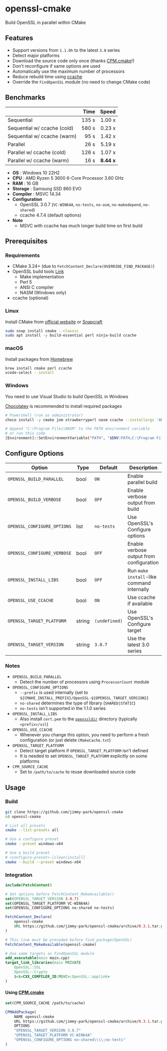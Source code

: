 # openssl-cmake

Build OpenSSL in parallel within CMake

## Features

- Support versions from `1.1.0h` to the latest `3.0` series
- Detect major platforms
- Download the source code only once (thanks [CPM.cmake](https://github.com/cpm-cmake/CPM.cmake)!)
- Don't reconfigure if same options are used
- Automatically use the maximum number of processors
- Reduce rebuild time using [ccache](https://github.com/ccache/ccache)
- Override the `FindOpenSSL` module (no need to change CMake code)

## Benchmarks

| | Time | Speed |
| --- | ---: | ---: |
| Sequential                  | 135 s  | 1.00 x |
| Sequential w/ ccache (cold) | 580 s  | 0.23 x |
| Sequential w/ ccache (warm) | 95 s   | 1.42 x |
| Parallel                    | 26 s   | 5.19 x |
| Parallel w/ ccache (cold)   | 126 s  | 1.07 x |
| Parallel w/ ccache (warm)   | 16 s   | **8.44 x** |

- **OS** : Windows 10 22H2
- **CPU** : AMD Ryzen 5 3600 6-Core Processor 3.60 GHz
- **RAM** : 16 GB
- **Storage** : Samsung SSD 860 EVO
- **Compiler** : MSVC 14.34
- **Configuration**
  - OpenSSL 3.0.7 (`VC-WIN64A`, `no-tests`, `no-asm`, `no-makedepend`, `no-shared`)
  - ccache 4.7.4 (default options)
- **Note**
  - MSVC with ccache has much longer build time on first build

## Prerequisites

### Requirements

- CMake 3.24+ (due to `FetchContent_Declare(OVERRIDE_FIND_PACKAGE)`)
- OpenSSL build tools [Link](https://github.com/openssl/openssl/blob/master/INSTALL.md#prerequisites)
  - Make implementation
  - Perl 5
  - ANSI C compiler
  - NASM (Windows only)
- ccache (optional)

### Linux

Install CMake from [official website](https://cmake.org/download/) or [Snapcraft](https://snapcraft.io/docs/installing-snapd)

```sh
sudo snap install cmake --classic
sudo apt install -y build-essential perl ninja-build ccache
```

### macOS

Install packages from [Homebrew](https://brew.sh/)

```sh
brew install cmake perl ccache
xcode-select --install
```

### Windows

You need to use Visual Studio to build OpenSSL in Windows

[Chocolatey](https://chocolatey.org/install) is recommended to install required packages

```sh
# Powershell (run as administrator)
choco install -y cmake jom strawberryperl nasm ccache --installargs 'ADD_CMAKE_TO_PATH=System'

# Append "C:\Program Files\NASM" to the PATH environment variable
# or run this code
[Environment]::SetEnvironmentVariable("PATH", "$ENV:PATH;C:\Program Files\NASM", "USER")
```

## Configure Options

| Option                      | Type   | Default       | Description                                |
| ---                         | ---    | ---           | ---                                        |
| `OPENSSL_BUILD_PARALLEL`    | bool   | `ON`          | Enable parallel build                      |
| `OPENSSL_BUILD_VERBOSE`     | bool   | `OFF`         | Enable verbose output from build           |
| `OPENSSL_CONFIGURE_OPTIONS` | list   | `no-tests`    | Use OpenSSL's Configure options            |
| `OPENSSL_CONFIGURE_VERBOSE` | bool   | `OFF`         | Enable verbose output from configuration   |
| `OPENSSL_INSTALL_LIBS`      | bool   | `OFF`         | Run `make install`-like command internally |
| `OPENSSL_USE_CCACHE`        | bool   | `ON`          | Use ccache if available                    |
| `OPENSSL_TARGET_PLATFORM`   | string | `(undefined)` | Use OpenSSL's Configure target             |
| `OPENSSL_TARGET_VERSION`    | string | `3.0.7`       | Use the latest 3.0 series                  |

### Notes

- `OPENSSL_BUILD_PARALLEL`
  - Detect the number of processors using `ProcessorCount` module
- `OPENSSL_CONFIGURE_OPTIONS`
  - `--prefix` is used internally (set to `${CMAKE_INSTALL_PREFIX}/OpenSSL-${OPENSSL_TARGET_VERSION}`)
  - `no-shared` determines the type of library (`SHARED|STATIC`)
  - `no-tests` isn't supported in the 1.1.0 series
- `OPENSSL_INSTALL_LIBS`
  - Also install `cert.pem` to the [`openssldir`](https://github.com/openssl/openssl/blob/master/INSTALL.md#additional-directories) directory (typically `<prefix>/ssl`)
- `OPENSSL_USE_CCACHE`
  - Whenever you change this option, you need to perform a fresh configuration (or just delete `CMakeCache.txt`)
- `OPENSSL_TARGET_PLATFORM`
  - Detect target platform if `OPENSSL_TARGET_PLATFORM` isn't defined
  - It is needed to set `OPENSSL_TARGET_PLATFORM` explicitly on some platforms
- `CPM_SOURCE_CACHE`
  - Set to `/path/to/cache` to reuse downloaded source code

## Usage

### Build

```sh
git clone https://github.com/jimmy-park/openssl-cmake
cd openssl-cmake

# List all presets
cmake --list-presets all

# Use a configure preset
cmake --preset windows-x64

# Use a build preset
# <configure-preset>-[clean|install]
cmake --build --preset windows-x64
```

### Integration

```CMake
include(FetchContent)

# Set options before FetchContent_MakeAvailable()
set(OPENSSL_TARGET_VERSION 3.0.7)
set(OPENSSL_TARGET_PLATFORM VC-WIN64A)
set(OPENSSL_CONFIGURE_OPTIONS no-shared no-tests)

FetchContent_Declare(
    openssl-cmake
    URL https://github.com/jimmy-park/openssl-cmake/archive/0.3.1.tar.gz
)

# This line must be preceded before find_package(OpenSSL)
FetchContent_MakeAvailable(openssl-cmake)

# Use same targets as FindOpenSSL module
add_executable(main main.cpp)
target_link_libraries(main PRIVATE
    OpenSSL::SSL
    OpenSSL::Crypto
    $<$<CXX_COMPILER_ID:MSVC>:OpenSSL::applink>
)
```

#### Using [CPM.cmake](https://github.com/cpm-cmake/CPM.cmake)

```CMake
set(CPM_SOURCE_CACHE /path/to/cache)

CPMAddPackage(
    NAME openssl-cmake
    URL https://github.com/jimmy-park/openssl-cmake/archive/0.3.1.tar.gz
    OPTIONS
    "OPENSSL_TARGET_VERSION 3.0.7"
    "OPENSSL_TARGET_PLATFORM VC-WIN64A"
    "OPENSSL_CONFIGURE_OPTIONS no-shared\\\\;no-tests"
)
```
